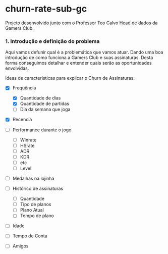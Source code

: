 # churn-rate-sub-gc
Projeto desenvolvido junto com o Professor Teo Calvo Head de dados da Gamers Club.

### 1. Introdução e definição do problema ###

Aqui vamos defunir qual é a problemática que vamos atuar. Dando uma boa introdução de como funciona a Gamers Club e suas assinaturas. Desta forma conseguimos detalhar e entender quais serão as oportunidades envolvidas.

Ideas de caracteristicas para explicar o Churn de Assinaturas:

- [X] Frequência
  - [X] Quantidade de dias
  - [X] Quantidade de partidas
  - [ ] Dia da semana que joga
 
- [x] Recencia

- [ ] Performance durante o jogo
  - [ ] Winrate
  - [ ] HSrate
  - [ ] ADR
  - [ ] KDR
  - [ ] etc
  - [ ] Level

- [ ] Medalhas na lojinha 

- [ ] Histórico de assinaturas
  - [ ] Quantidade
  - [ ] Tipo de planos
  - [ ] Plano Atual
  - [ ] Tempo de plano

- [ ] Idade

- [ ] Tempo de Conta

- [ ] Amigos

